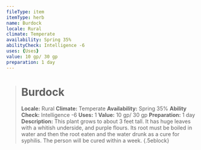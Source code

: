 ```yaml
---
fileType: item
itemType: herb
name: Burdock
locale: Rural
climate: Temperate
availability: Spring 35%
abilityCheck: Intelligence -6
uses: {Uses}
value: 10 gp/ 30 gp
preparation: 1 day
---
```

>#  Burdock
>
> **Locale:** Rural
> **Climate:** Temperate
> **Availability:** Spring 35%
> **Ability Check:** Intelligence -6
> **Uses:** 1
> **Value:** 10 gp/ 30 gp
> **Preparation:** 1 day
> **Description:** This plant grows to about 3 feet tall. It has huge leaves with a whitish underside, and purple flours. Its root must be boiled in water and then the root eaten and the water drunk as a cure for syphilis. The person will be cured within a week.
{.5eblock}

